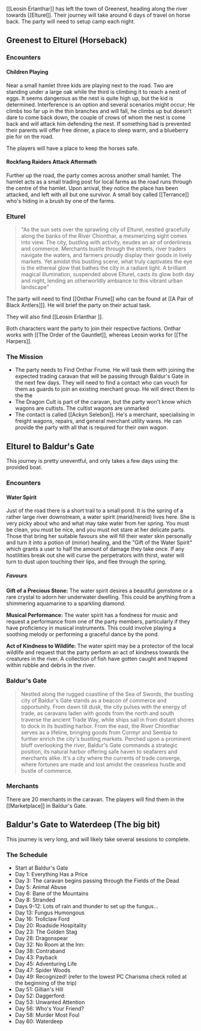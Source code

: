 [[Leosin Erlanthar]] has left the town of Greenest, heading along the river towards [[Elturel]]. Their journey will take around 6 days of travel on horse back. The party will need to setup camp each night. 

## Greenest to Elturel (Horseback)

### Encounters
#### Children Playing

Near a small hamlet three kids are playing next to the road. Two are standing under a large oak while the third is climbing it to reach a nest of eggs. It seems dangerous as the nest is quite high up, but the kid is determined. Interference is an option and several scenarios might occur; He climbs too far up in the thin branches and will fall, he climbs up but doesn’t dare to come back down, the couple of crows of whom the nest is come back and will attack him defending the nest. If something bad is prevented their parents will offer free dinner, a place to sleep warm, and a blueberry pie for on the road. 

The players will have a place to keep the horses safe. 

#### Rockfang Raiders Attack Aftermath

Further up the road, the party comes across another small hamlet. The hamlet acts as a small trading post for local farms as the road runs through the centre of the hamlet. Upon arrival, they notice the place has been attacked, and left with all but one survivor. A small boy called [[Terrance]] who's hiding in a brush by one of the farms. 


### Elturel

> "As the sun sets over the sprawling city of Elturel, nestled gracefully along the banks of the River Chionthar, a mesmerizing sight comes into view. The city, bustling with activity, exudes an air of orderliness and commerce. Merchants bustle through the streets, river traders navigate the waters, and farmers proudly display their goods in lively markets. Yet amidst this bustling scene, what truly captivates the eye is the ethereal glow that bathes the city in a radiant light. A brilliant magical illumination, suspended above Elturel, casts its glow both day and night, lending an otherworldly ambiance to this vibrant urban landscape"

The party will need to find [[Onthar Frume]] who can be found at [[A Pair of Black Antlers]]]. He will brief the party on their actual task. 

They will also find [[Leosin Erlanthar ]].

Both characters want the party to join their respective factions. Onthar works with [[The Order of the Gauntlet]], whereas Leosin works for [[The Harpers]].


### The Mission

- The party needs to Find Onthar Frume. He will task them with joining the expected trading caravan that will be passing through Baldur's Gate in the next few days. They will need to find a contact who can vouch for them as guards to join an existing merchant group. He will direct them to the the 
- The Dragon Cult is part of the caravan, but the party won't know which wagons are cultists. The cultist wagons are unmarked
- The contact is called  [[Ackyn Selebon]]. He's a merchant, specialising in freight wagons, repairs, and general merchant utility wares. He can provide the party with all that is required for their own wagon. 

## Elturel to Baldur's Gate

This journey is pretty uneventful, and only takes a few days using the provided boat.

### Encounters

#### Water Spirit

Just of the road there is a short trail to a small pond. It is the spring of a rather large river downstream, a water spirit (marid/nereid) lives here. She is very picky about who and what may take water from her spring. You must be clean, you must be nice, and you must not stare at her delicate parts. Those that bring her suitable favours she will fill their water skin personally and turn it into a potion of (minor) healing, and the "Gift of the Water Spirit" which grants a user to half the amount of damage they take once.  If any hostilities break out she will curse the perpetrators with thirst, water will turn to dust upon touching their lips, and flee through the spring.

##### Favours

**Gift of a Precious Stone:** The water spirit desires a beautiful gemstone or a rare crystal to adorn her underwater dwelling. This could be anything from a shimmering aquamarine to a sparkling diamond.

**Musical Performance:** The water spirit has a fondness for music and request a performance from one of the party members, particularly if they have proficiency in musical instruments. This could involve playing a soothing melody or performing a graceful dance by the pond.

**Act of Kindness to Wildlife:** The water spirit may be a protector of the local wildlife and request that the party perform an act of kindness towards the creatures in the river. A collection of fish have gotten caught and trapped within rubble and debris in the river. 


### Baldur's Gate

> Nestled along the rugged coastline of the Sea of Swords, the bustling city of Baldur's Gate stands as a beacon of commerce and opportunity. From dawn till dusk, the city pulses with the energy of trade, as caravans laden with goods from the north and south traverse the ancient Trade Way, while ships sail in from distant shores to dock in its bustling harbor. From the east, the River Chionthar serves as a lifeline, bringing goods from Cormyr and Sembia to further enrich the city's bustling markets. Perched upon a prominent bluff overlooking the river, Baldur's Gate commands a strategic position, its natural harbor offering safe haven to seafarers and merchants alike. It's a city where the currents of trade converge, where fortunes are made and lost amidst the ceaseless hustle and bustle of commerce.


### Merchants

There are 20 merchants in the caravan. The players will find them in the [[Marketplace]] in Baldur's Gate. 

## Baldur's Gate to Waterdeep (The big bit)

This journey is very long, and will likely take several sessions to complete. 
### The Schedule

- Start at Baldur's Gate
- Day 1: Everything Has a Price
- Day 3: The caravan begins passing through the Fields of the Dead
- Day 5: Animal Abuse
- Day 6: Bane of the Mountains
- Day 8: Stranded
- Days 9-12: Lots of rain and thunder to set up the fungus...
- Day 13: Fungus Humongous
-  Day 16: Trollclaw Ford
- Day 20: Roadside Hospitality
- Day 23: The Golden Stag
- Day 28: Dragonspear
- Day 32: No Room at the Inn: 
- Day 38: Contraband
- Day 43: Payback
- Day 45: Adventuring Life
- Day 47: Spider Woods
- Day 49: Recognized! (refer to the lowest PC Charisma check rolled at the beginning of the trip)
- Day 51: Gillian's Hill
- Day 52: Daggerford: 
- Day 53: Unwanted Attention
- Day 56: Who's Your Friend?
- Day 58: Murder Most Foul
- Day 60: Waterdeep